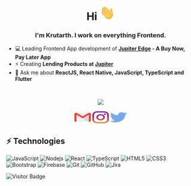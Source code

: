 <h1 align="center">Hi <img src="https://raw.githubusercontent.com/ABSphreak/ABSphreak/master/gifs/Hi.gif" width="40px" height="40px"/></h1>
<h3 align="center">I'm Krutarth. I work on everything Frontend.</h3>

- 💻 Leading Frontend App development of **[Jupiter Edge](https://edge.jupiter.money/) - A Buy Now, Pay Later App**
- ⚡ Creating **Lending Products at [Jupiter](https://jupiter.money)**
- 💬 Ask me about **ReactJS, React Native, JavaScript, TypeScript and Flutter**

<br />

<p align="center">
  <img src="https://github-readme-stats-five-lyart.vercel.app/api?username=krutarth-h-dave&theme=react&show_icons=true&count_private=true&hide=stars,issues,contribs">
</p>

<p align="center">
  <a href="mailto:krutarth.h.dave@gmail.com" target="blank"><img src="https://raw.githubusercontent.com/tusharsadhwani/tusharsadhwani/master/icons/gmail.svg" height="32" width="44" /></a>
  <a href="https://instagram.com/krutarth_dave" target="blank"><img src="https://raw.githubusercontent.com/tusharsadhwani/tusharsadhwani/master/icons/instagram.svg" height="32" width="44" /></a>
  <a href="https://twitter.com/Krutarth_H_Dave" target="blank"><img src="https://raw.githubusercontent.com/tusharsadhwani/tusharsadhwani/master/icons/twitter.svg" height="32" width="44" /></a>
</p>


## ⚡ Technologies

![JavaScript](https://img.shields.io/badge/-JavaScript-black?style=flat-square&logo=javascript)
![Nodejs](https://img.shields.io/badge/-Nodejs-black?style=flat-square&logo=Node.js)
![React](https://img.shields.io/badge/-React-black?style=flat-square&logo=react)
![TypeScript](https://img.shields.io/badge/-TypeScript-007ACC?style=flat-square&logo=typescript)
![HTML5](https://img.shields.io/badge/-HTML5-E34F26?style=flat-square&logo=html5&logoColor=white)
![CSS3](https://img.shields.io/badge/-CSS3-1572B6?style=flat-square&logo=css3)
![Bootstrap](https://img.shields.io/badge/-Bootstrap-563D7C?style=flat-square&logo=bootstrap)
![Firebase](https://img.shields.io/badge/-Firebase-black?style=flat-square&logo=firebase)
![Git](https://img.shields.io/badge/-Git-black?style=flat-square&logo=git)
![GitHub](https://img.shields.io/badge/-GitHub-181717?style=flat-square&logo=github)
![Jira](https://img.shields.io/badge/-jira-black?style=flat-square&logo=jira)

![Visitor Badge](https://visitor-badge.laobi.icu/badge?page_id=krutarth-h-dave/krutarth-h-dave)
